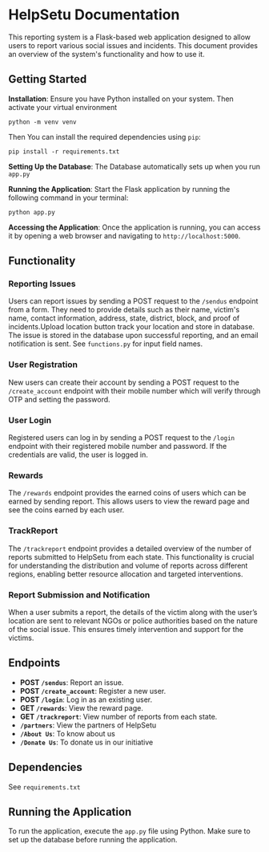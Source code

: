 # HelpSetu Documentation

This reporting system is a Flask-based web application designed to allow users to report various social issues and incidents. This document provides an overview of the system's functionality and how to use it.

## Getting Started

**Installation**: Ensure you have Python installed on your system. Then activate your virtual environment

```
python -m venv venv
```

Then You can install the required dependencies using `pip`:

```
pip install -r requirements.txt
```

**Setting Up the Database**: The Database automatically sets up when you run `app.py`

**Running the Application**: Start the Flask application by running the following command in your terminal:

`python app.py`

**Accessing the Application**: Once the application is running, you can access it by opening a web browser and navigating to `http://localhost:5000`.

## Functionality

### Reporting Issues

Users can report issues by sending a POST request to the `/sendus` endpoint from a form. They need to provide details such as their name, victim's name, contact information, address, state, district, block, and proof of incidents.Upload location button track your location and store in database. The issue is stored in the database upon successful reporting, and an email notification is sent.
See `functions.py` for input field names.

### User Registration

New users can create their account by sending a POST request to the `/create_account` endpoint with their mobile number which will verify through OTP and setting the password.

### User Login

Registered users can log in by sending a POST request to the `/login` endpoint with their registered mobile number and password. If the credentials are valid, the user is logged in.

### Rewards

The `/rewards` endpoint provides the earned coins of users which can be earned by sending report. This allows users to view the reward page and see the coins earned by each user.

### TrackReport

The `/trackreport` endpoint  provides a detailed overview of the number of reports submitted to HelpSetu from each state. This functionality is crucial for understanding the distribution and volume of reports across different regions, enabling better resource allocation and targeted interventions.

### Report Submission and Notification

When a user submits a report, the details of the victim along with the user’s location are sent to relevant NGOs or police authorities based on the nature of the social issue. This ensures timely intervention and support for the victims.

## Endpoints

- **POST `/sendus`**: Report an issue.
- **POST `/create_account`**: Register a new user.
- **POST `/login`**: Log in as an existing user.
- **GET `/rewards`**: View the reward page.
- **GET `/trackreport`**: View number of reports from each state.
- **`/partners`**: View the partners of HelpSetu
- **`/About Us`**: To know about us
- **`/Donate Us`**: To donate us in our initiative

## Dependencies

See `requirements.txt`

## Running the Application

To run the application, execute the `app.py` file using Python. Make sure to set up the database before running the application.
